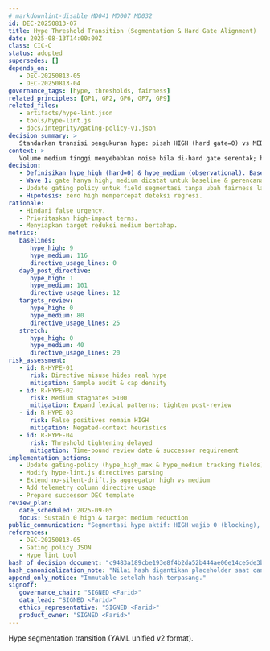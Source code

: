 ```yaml
---
# markdownlint-disable MD041 MD007 MD032
id: DEC-20250813-07
title: Hype Threshold Transition (Segmentation & Hard Gate Alignment)
date: 2025-08-13T14:00:00Z
class: CIC-C
status: adopted
supersedes: []
depends_on:
   - DEC-20250813-05
   - DEC-20250813-04
governance_tags: [hype, thresholds, fairness]
related_principles: [GP1, GP2, GP6, GP7, GP9]
related_files:
   - artifacts/hype-lint.json
   - tools/hype-lint.js
   - docs/integrity/gating-policy-v1.json
decision_summary: >
   Standarkan transisi pengukuran hype: pisah HIGH (hard gate=0) vs MEDIUM (observational) untuk fokus mitigasi & kurangi noise.
context: >
   Volume medium tinggi menyebabkan noise bila di-hard gate serentak; high sedikit namun sinyal kuat -> segmentasi.
decision:
   - Definisikan hype_high (hard=0) & hype_medium (observational). Baseline: high=0-9, medium=116.
   - Wave 1: gate hanya high; medium dicatat untuk baseline & perencanaan reduksi.
   - Update gating policy untuk field segmentasi tanpa ubah fairness lainnya.
   - Hipotesis: zero high mempercepat deteksi regresi.
rationale:
   - Hindari false urgency.
   - Prioritaskan high-impact terms.
   - Menyiapkan target reduksi medium bertahap.
metrics:
   baselines:
      hype_high: 9
      hype_medium: 116
      directive_usage_lines: 0
   day0_post_directive:
      hype_high: 1
      hype_medium: 101
      directive_usage_lines: 12
   targets_review:
      hype_high: 0
      hype_medium: 80
      directive_usage_lines: 25
   stretch:
      hype_high: 0
      hype_medium: 40
      directive_usage_lines: 20
risk_assessment:
   - id: R-HYPE-01
      risk: Directive misuse hides real hype
      mitigation: Sample audit & cap density
   - id: R-HYPE-02
      risk: Medium stagnates >100
      mitigation: Expand lexical patterns; tighten post-review
   - id: R-HYPE-03
      risk: False positives remain HIGH
      mitigation: Negated-context heuristics
   - id: R-HYPE-04
      risk: Threshold tightening delayed
      mitigation: Time-bound review date & successor requirement
implementation_actions:
   - Update gating-policy (hype_high_max & hype_medium tracking fields)
   - Modify hype-lint.js directives parsing
   - Extend no-silent-drift.js aggregator high vs medium
   - Add telemetry column directive usage
   - Prepare successor DEC template
review_plan:
   date_scheduled: 2025-09-05
   focus: Sustain 0 high & target medium reduction
public_communication: "Segmentasi hype aktif: HIGH wajib 0 (blocking), MEDIUM dilacak (observational)."
references:
   - DEC-20250813-05
   - Gating policy JSON
   - Hype lint tool
hash_of_decision_document: "c9483a189cbe193e8f4b2da52b444ae06e14ce5de3b94d4fc1e240d642903cbc"
hash_canonicalization_note: "Nilai hash digantikan placeholder saat canonical compute."
append_only_notice: "Immutable setelah hash terpasang."
signoff:
   governance_chair: "SIGNED <Farid>"
   data_lead: "SIGNED <Farid>"
   ethics_representative: "SIGNED <Farid>"
   product_owner: "SIGNED <Farid>"
---
```

Hype segmentation transition (YAML unified v2 format).
